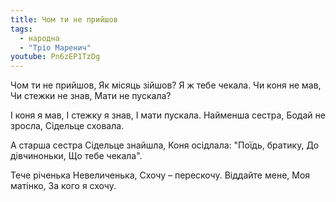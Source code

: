 ```yaml
---
title: Чом ти не прийшов
tags:
  - народна
  - "Тріо Маренич"
youtube: Pn6zEP1TzDg
---
```

Чом ти не прийшов,
Як місяць зійшов?
Я ж тебе чекала.
Чи коня не мав,
Чи стежки не знав,
Мати не пускала?

І коня я мав,
І стежку я знав,
І мати пускала.
Найменша сестра,
Бодай не зросла,
Сідельце сховала.

А старша сестра
Сідельце знайшла,
Коня осідлала:
"Поїдь, братику,
До дівчиноньки,
Що тебе чекала".

Тече річенька
Невеличенька,
Схочу – перескочу.
Віддайте мене,
Моя матінко,
За кого я схочу.
